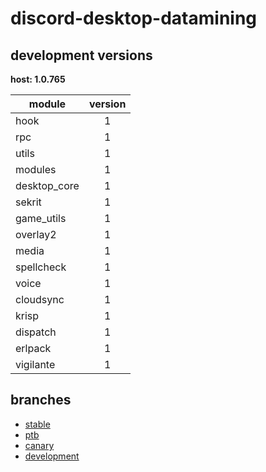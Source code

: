 # discord-desktop-datamining

## development versions

**host: 1.0.765**

| module | version |
| ------ | :-----: |
| hook | 1 |
| rpc | 1 |
| utils | 1 |
| modules | 1 |
| desktop_core | 1 |
| sekrit | 1 |
| game_utils | 1 |
| overlay2 | 1 |
| media | 1 |
| spellcheck | 1 |
| voice | 1 |
| cloudsync | 1 |
| krisp | 1 |
| dispatch | 1 |
| erlpack | 1 |
| vigilante | 1 |

## branches

- [stable](https://github.com/OpenAsar/discord-desktop-datamining/tree/stable)
- [ptb](https://github.com/OpenAsar/discord-desktop-datamining/tree/ptb)
- [canary](https://github.com/OpenAsar/discord-desktop-datamining/tree/canary)
- [development](https://github.com/OpenAsar/discord-desktop-datamining/tree/development)